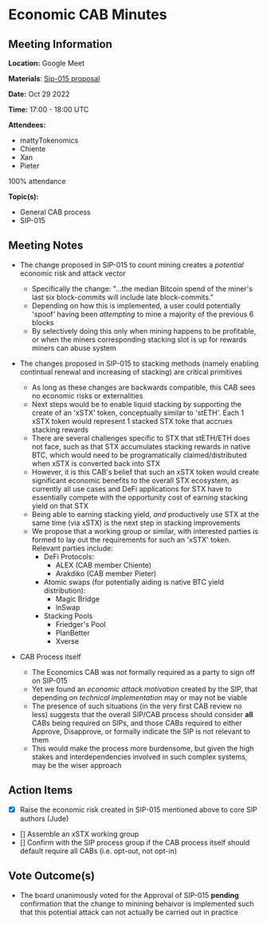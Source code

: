 # Economic CAB Minutes

## Meeting Information

**Location:** Google Meet

**Materials**: [Sip-015 proposal](https://github.com/stacksgov/sips/blob/feat/sip-015/sips/sip-015/sip-015-network-upgrade.md)

**Date:** Oct 29 2022

**Time:** 17:00 - 18:00 UTC

**Attendees:**

- mattyTokenomics
- Chiente
- Xan
- Pieter

100% attendance

**Topic(s):**

- General CAB process
- SIP-015

## Meeting Notes

- The change proposed in SIP-015 to count mining creates a *potential* economic risk and attack vector
  - Specifically the change: "...the median Bitcoin spend of the miner's last six block-commits will include late block-commits."
  - Depending on how this is implemented, a user could potentially 'spoof' having been *attempting* to mine a majority of the previous 6 blocks
  - By selectively doing this only when mining happens to be profitable, or when the miners corresponding stacking slot is up for rewards miners can abuse system

- The changes proposed in SIP-015 to stacking methods (namely enabling contintual renewal and increasing of stacking) are critical primitives
  - As long as these changes are backwards compatible, this CAB sees no economic risks or externalities
  - Next steps would be to enable liquid stacking by supporting the create of an 'xSTX' token, conceptually similar to 'stETH'. Each 1 xSTX token would represent 1 stacked STX toke that accrues stacking rewards
  - There are several challenges specific to STX that stETH/ETH does not face, such as that STX accumulates stacking rewards in native BTC, which would need to be programatically claimed/distributed when xSTX is converted back into STX
  - However, it is this CAB's belief that such an xSTX token would create significant economic benefits to the overall STX ecosystem, as currently all use cases and DeFi applications for STX have to essentially compete with the opportunity cost of earning stacking yield on that STX
  - Being able to earning stacking yield, *and* productively use STX at the same time (via xSTX) is the next step in stacking improvements
  - We propose that a working group or similar, with interested parties is formed to lay out the requirements for such an 'xSTX' token. Relevant parties include:
    - DeFi Protocols:
      - ALEX (CAB member Chiente)
      - Arakdiko (CAB member Pieter)
    - Atomic swaps (for potentially aiding is native BTC yield distribution):
      - Magic Bridge
      - lnSwap
    - Stacking Pools
      - Friedger's Pool
      - PlanBetter
      - Xverse

- CAB Process itself
  - The Economics CAB was not formally required as a party to sign off on SIP-015
  - Yet we found an *economic attack motivation* created by the SIP, that depending on *technical implementation* may or may not be viable
  - The presence of such situations (in the very first CAB review no less) suggests that the overall SIP/CAB process should consider **all** CABs being required on SIPs, and those CABs required to either Approve, Disapprove, or formally indicate the SIP is not relevant to them
  - This would make the process more burdensome, but given the high stakes and interdependencies involved in such complex systems, may be the wiser approach

## Action Items

-  [x] Raise the economic risk created in SIP-015 mentioned above to core SIP authors (Jude)
-  [] Assemble an xSTX working group
- [] Confirm with the SIP process group if the CAB process itself should default require all CABs (i.e. opt-out, not opt-in)

## Vote Outcome(s)

- The board unanimously voted for the Approval of SIP-015 **pending** confirmation that the change to minining behaivor is implemented such that this potential attack can not actually be carried out in practice
